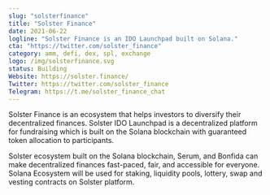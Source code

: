 ```yaml
---
slug: "solsterfinance"
title: "Solster Finance"
date: 2021-06-22
logline: "Solster Finance is an IDO Launchpad built on Solana."
cta: "https://twitter.com/solster_finance"
category: amm, defi, dex, spl, exchange
logo: /img/solsterfinance.svg
status: Building
Website: https://solster.finance/
Twitter: https://twitter.com/solster_finance
Telegram: https://t.me/solster_finance_chat
---
```


Solster Finance is an ecosystem that helps investors to diversify their decentralized finances. Solster IDO Launchpad is a decentralized platform for fundraising which is built on the Solana blockchain with guaranteed token allocation to participants.

Solster ecosystem built on the Solana blockchain, Serum, and Bonfida can make decentralized finances fast-paced, fair, and accessible for everyone. Solana Ecosystem will be used for staking, liquidity pools, lottery, swap and vesting contracts on Solster platform.
